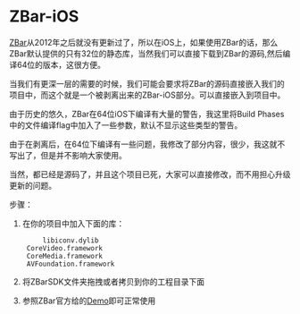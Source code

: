 # ZBar-iOS

[ZBar](https://github.com/ZBar/ZBar)从2012年之后就没有更新过了，所以在iOS上，如果使用ZBar的话，那么ZBar默认提供的只有32位的静态库，当然我们可以直接下载到ZBar的源码,然后编译64位的版本，这很方便。

当我们有更深一层的需要的时候，我们可能会要求将ZBar的源码直接嵌入我们的项目中，而这个就是一个被剥离出来的ZBar-iOS部分。可以直接嵌入到项目中。

由于历史的悠久，ZBar在64位iOS下编译有大量的警告，我这里将Build Phases中的文件编译flag中加入了一些参数，默认不显示这些类型的警告。

由于在剥离后，在64位下编译有一些问题，我修改了部分内容，很少，我这就不写出了，但是并不影响大家使用。

当然，都已经是源码了，并且这个项目已死，大家可以直接修改，而不用担心升级更新的问题。

步骤：

1. 在你的项目中加入下面的库：

            libiconv.dylib
	    CoreVideo.framework
	    CoreMedia.framework
	    AVFoundation.framework

2. 将ZBarSDK文件夹拖拽或者拷贝到你的工程目录下面
3. 参照ZBar官方给的[Demo](https://github.com/ZBar/ZBar/tree/master/iphone/examples)即可正常使用
